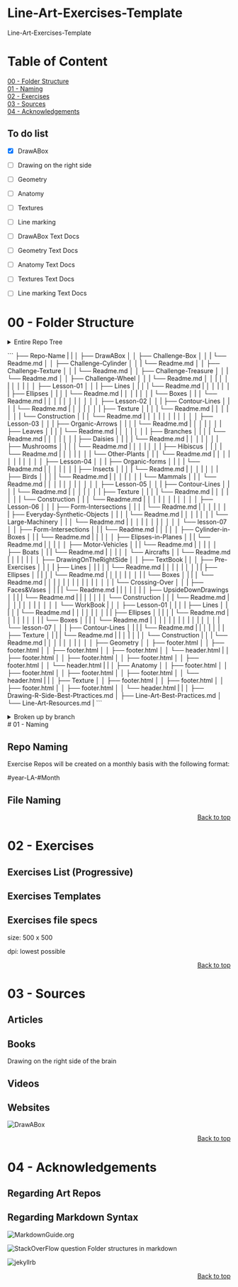 # Line-Art-Exercises-Template
Line-Art-Exercises-Template


# Table of Content

[00 - Folder Structure](#00---Folder-Structure) </br>
[01 - Naming](#01---Naming) </br>
[02 - Exercises](#02---Exercises) </br>
[03 - Sources](#03---sources) </br>
[04 - Acknowledgements](#04---Acknowledgements)

## To do list


- [x] DrawABox
- [ ] Drawing on the right side
- [ ] Geometry
- [ ] Anatomy
- [ ] Textures
- [ ] Line marking
- [ ] DrawABox Text Docs
- [ ] Geometry Text Docs
- [ ] Anatomy Text Docs
- [ ] Textures Text Docs
- [ ] Line marking Text Docs



# 00 - Folder Structure 
<details>
 <summary> Entire Repo Tree <summary>
  
<p> 
```
├── Repo-Name
|   |
│   ├── DrawABox
│   │   ├── Challenge-Box
│   │   |   └── Readme.md
│   │   ├── Challenge-Cylinder
│   │   |   └── Readme.md
│   │   ├── Challenge-Texture
│   │   |   └── Readme.md
│   │   ├── Challenge-Treasure
│   │   |   └── Readme.md
│   │   ├── Challenge-Wheel
│   │   |   └── Readme.md
│   │   |
│   │   |
│   │   |
│   │   ├── Lesson-01
│   │   |   ├── Lines
│   |   │   |   └── Readme.md
|   │   │   |   
│   │   |   ├── Ellipses
│   |   │   |   └── Readme.md
|   │   │   |   
│   │   |   └── Boxes
│   |   │       └── Readme.md
|   │   │ 
|   │   │ 
|   │   │ 
│   │   ├── Lesson-02
│   │   |   ├── Contour-Lines
│   |   │   |   └── Readme.md
|   │   │   |   
│   │   |   ├── Texture
│   |   │   |   └── Readme.md
|   │   │   |   
│   │   |   └── Construction
│   |   │       └── Readme.md
|   │   │   
|   │   │ 
|   │   │ 
│   │   ├── Lesson-03
│   │   |   ├── Organic-Arrows
│   |   │   |   └── Readme.md
|   │   │   |   
│   │   |   ├── Leaves
│   |   │   |   └── Readme.md
|   │   │   | 
│   │   |   ├── Branches
│   |   │   |   └── Readme.md
|   │   │   |  
│   │   |   ├── Daisies
│   |   │   |   └── Readme.md
|   │   │   |   
│   │   |   ├── Mushrooms
│   |   │   |   └── Readme.md
|   │   │   | 
│   │   |   ├── Hibiscus
│   |   │   |   └── Readme.md
|   │   │   |  
│   │   |   └── Other-Plants
│   |   │       └── Readme.md
|   │   │   
|   │   │ 
|   │   │  
│   │   ├── Lesson-04
│   │   |   ├── Organic-forms
│   |   │   |   └── Readme.md
|   │   │   |   
│   │   |   ├── Insects
│   |   │   |   └── Readme.md
|   │   │   |   
│   │   |   ├── Birds
│   |   │   |   └── Readme.md
|   │   │   |   
│   │   |   └── Mammals
│   |   │       └── Readme.md
|   │   │   
|   │   │ 
|   │   │  
│   │   ├── Lesson-05
│   │   |   ├── Contour-Lines
│   |   │   |   └── Readme.md
|   │   │   |   
│   │   |   ├── Texture
│   |   │   |   └── Readme.md
|   │   │   |   
│   │   |   └── Construction
│   |   │       └── Readme.md
|   │   │   
|   │   │ 
|   │   │    
│   │   ├── Lesson-06
│   │   |   ├── Form-Intersections
│   |   │   |   └── Readme.md
|   │   │   |   
│   │   |   ├── Everyday-Synthetic-Objects
│   |   │   |   └── Readme.md
|   │   │   |   
│   │   |   └── Large-Machinery
│   |   │       └── Readme.md
|   │   │   
|   │   │ 
|   │   │   
│   │   └── lesson-07
│   │       ├── Form-Intersections
│   |       |   └── Readme.md
|   │       |   
│   │       ├── Cylinder-in-Boxes
│   |       |   └── Readme.md
|   │       |   
│   │       ├── Elipses-in-Planes
│   |       |   └── Readme.md
|   │       |   
│   │       ├── Motor-Vehicles
│   |       |   └── Readme.md
|   │       |   
│   │       ├── Boats
│   |       |   └── Readme.md
|   │       | 
│   │       └── Aircrafts
│   |           └── Readme.md
|   │      
|   │    
|   │    
│   ├── DrawingOnTheRightSide
│   │   ├── TextBook
|   │   │   ├── Pre-Exercises
│   |   │   |   ├── Lines
│   |   |   │   |   └── Readme.md
|   │   |   │   |   
│   │   |   |   ├── Ellipses
│   |   |   │   |   └── Readme.md
|   │   |   │   |   
│   │   |   |   └── Boxes
│   |   |   │       └── Readme.md
|   │   |   │   
|   │   |   │ 
|   │   |   │   
│   │   |   └── Crossing-Over
│   │   |       ├── Faces&Vases
│   |   |       |   └── Readme.md
|   |   │       |   
│   |   │       ├── UpsideDownDrawings
│   |   |       |   └── Readme.md
|   |   │       |   
│   |   │       └── Construction
|   │   |           └── Readme.md
|   │   │ 
|   │   │   
|   │   │   
│   │   └── WorkBook
|   │   │   ├── Lesson-01
│   |   │   |   ├── Lines
│   |   |   │   |   └── Readme.md
|   │   |   │   |   
│   │   |   |   ├── Ellipses
│   |   |   │   |   └── Readme.md
|   │   |   │   |   
│   │   |   |   └── Boxes
│   |   |   │       └── Readme.md
|   │   |   │   
|   │   |   │ 
|   │   |   │   
│   │   |   └── lesson-07
│   │   |       ├── Contour-Lines
│   |   |       |   └── Readme.md
|   |   │       |   
│   |   │       ├── Texture
│   |   |       |   └── Readme.md
|   |   │       |   
│   |   │       └── Construction
|   │   |           └── Readme.md
|   │   │ 
|   │   │   
|   │   │   
│   ├── Geometry
│   │   ├── footer.html
│   │   ├── footer.html
│   │   ├── footer.html
│   │   ├── footer.html
│   │   └── header.html
|   │       ├── footer.html
│   │       ├── footer.html
│   │       ├── footer.html
│   │       ├── footer.html
│   │       └── header.html
|   |
│   ├── Anatomy
│   │   ├── footer.html
│   │   ├── footer.html
│   │   ├── footer.html
│   │   ├── footer.html
│   │   └── header.html
|   |
│   ├── Texture
│   │   ├── footer.html
│   │   ├── footer.html
│   │   ├── footer.html
│   │   ├── footer.html
│   │   └── header.html
|   |
│   ├── Drawing-R-Side-Best-Ptractices.md
│   ├── Line-Art-Best-Practices.md
│   └── Line-Art-Resources.md
|
```

</p>
   
<details>
  <summary>Broken up by branch</summary>
  <details>
  <summary>DrawAbox</summary>
  </details>
  <details>
  <summary>RightSideOfTheBrain</summary>
  </details>
</details>
# 01 - Naming

## Repo Naming

Exercise Repos will be created on a monthly basis with the following format:

#year-LA-#Month

## File Naming


<p align="right"><a href="#top">Back to top</a></p>


# 02 - Exercises

## Exercises List (Progressive)

## Exercises Templates

## Exercises file specs

size:
500 x 500 

dpi:
lowest possible

<p align="right"><a href="#top">Back to top</a></p>

# 03 - Sources

## Articles

## Books

Drawing on the right side of the brain

## Videos

## Websites
![DrawABox](https://drawabox.com)

<p align="right"><a href="#top">Back to top</a></p>

# 04 - Acknowledgements

## Regarding Art Repos


## Regarding Markdown Syntax

![MarkdownGuide.org](https://www.markdownguide.org/)

![StackOverFlow question Folder structures in markdown](https://stackoverflow.com/questions/19699059/representing-directory-file-structure-in-markdown-syntax)

![jekyllrb](http://jekyllrb.com/docs/structure/)


<p align="right"><a href="#top">Back to top</a></p>
